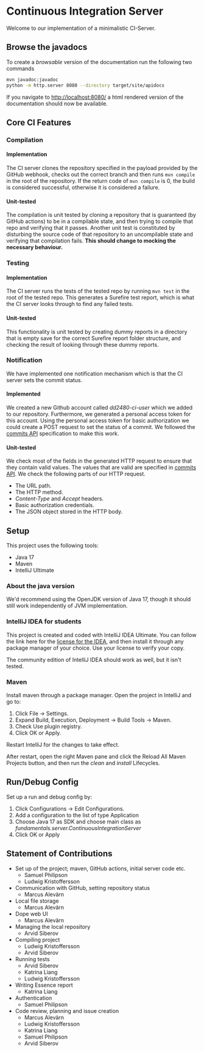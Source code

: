 # Continuous Integration Server

Welcome to our implementation of a minimalistic CI-Server.

## Browse the javadocs

To create a _browsable_ version of the documentation run the following two commands

```bash
mvn javadoc:javadoc
python -m http.server 8080 --directory target/site/apidocs
```

If you navigate to [http://localhost:8080/](http://localhost:8080/) a html rendered version of the documentation should now be available.

## Core CI Features

### Compilation

#### Implementation

The CI server clones the repository specified in the payload provided by the GitHub webhook,
checks out the correct branch and then runs `mvn compile` in the root of the
repository. If the return code of `mvn compile` is 0, the build is considered
successful, otherwise it is considered a failure.

#### Unit-tested

The compilation is unit tested by cloning a repository that is guaranteed (by
GitHub actions) to be in a compilable state, and then trying to compile that repo
and verifying that it passes. Another unit test is constituted by disturbing the
source code of that repository to an uncompilable state and verifying that compilation
fails. **This should change to mocking the necessary behaviour.**

### Testing

#### Implementation

The CI server runs the tests of the tested repo by running `mvn test` in the root of the tested repo.
This generates a Surefire test report, which is what the CI server looks through to find any failed tests.


#### Unit-tested

This functionality is unit tested by creating dummy reports in a directory that is empty save for the
correct Surefire report folder structure, and checking the result of looking through these dummy reports.

### Notification

We have implemented one notification mechanism which is that
the CI server sets the commit status.

#### Implemented

We created a new Github account called *dd2480-ci-user* which we added to our
repository. Furthermore, we generated a personal access token for this account.
Using the personal access token for basic authorization we could create a POST
request to set the status of a commit.
We followed the [commits API](https://docs.github.com/en/rest/reference/commits#create-a-commit-status) specification
to make this work.

#### Unit-tested

We check most of the fields in the generated HTTP request to ensure that they contain valid values.
The values that are valid are specified in [commits API](https://docs.github.com/en/rest/reference/commits#create-a-commit-status).
We check the following parts of our HTTP request.
- The URL path.
- The HTTP method.
- *Content-Type* and *Accept* headers.
- Basic authorization credentials.
- The JSON object stored in the HTTP body.


## Setup

This project uses the following tools:

- Java 17
- Maven
- IntelliJ Ultimate

### About the java version

We'd recommend using the OpenJDK version of Java 17, though it should still work independently of JVM implementation.

### IntelliJ IDEA for students

This project is created and coded with IntelliJ IDEA Ultimate. You can follow the link here for the [license for the IDEA](https://www.jetbrains.com/community/education/#students), and then install it through any package manager of your choice. Use your license to verify your copy.

The community edition of IntelliJ IDEA should work as well, but it isn't tested.

### Maven

Install maven through a package manager. Open the project in IntelliJ and go to:

1. Click File -> Settings.
2. Expand Build, Execution, Deployment -> Build Tools -> Maven.
3. Check Use plugin registry.
4. Click OK or Apply.

Restart IntelliJ for the changes to take effect.

After restart, open the right Maven pane and click the Reload All Maven Projects button, and then run the _clean_ and
_install_ Lifecycles.

## Run/Debug Config

Set up a run and debug config by:

1. Click Configurations -> Edit Configurations.
2. Add a configuration to the list of type Application
3. Choose Java 17 as SDK and choose main class as _fundamentals.server.ContinuousIntegrationServer_
4. Click OK or Apply


## Statement of Contributions

- Set up of the project; maven, GitHub actions, initial server code etc.
  - Samuel Philipson
  - Ludwig Kristoffersson
- Communication with GitHub, setting repository status
  - Marcus Alevärn
- Local file storage
  - Marcus Alevärn
- Dope web UI
  - Marcus Alevärn
- Managing the local repository
  - Arvid Siberov
- Compiling project
  - Ludwig Kristoffersson
  - Arvid Siberov
- Running tests
  - Arvid Siberov
  - Katrina Liang
  - Ludwig Kristoffersson
- Writing Essence report
  - Katrina Liang
- Authentication
  - Samuel Philipson
- Code review, planning and issue creation
  - Marcus Alevärn
  - Ludwig Kristoffersson
  - Katrina Liang
  - Samuel Philipson
  - Arvid Siberov

